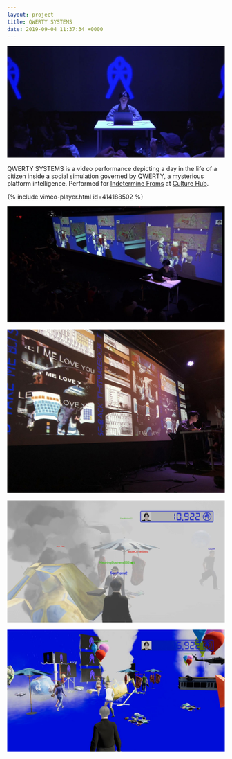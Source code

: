 ```yaml
---
layout: project
title: QWERTY SYSTEMS
date: 2019-09-04 11:37:34 +0000
---
```


![](/assets/qwerty/new/1.JPG)

QWERTY SYSTEMS is a video performance depicting a day in the life of a citizen inside a social simulation governed by QWERTY, a mysterious platform intelligence. Performed for [Indetermine Froms](https://www.culturehub.org/events/indeterminate-forms) at [Culture Hub](https://www.culturehub.org/).


{% include vimeo-player.html id=414188502 %}

![](/assets/qwerty/new/2.JPG)


![](/assets/qwerty/new/3.jpg)


![](/assets/qwerty/new/4.JPG)

![](/assets/qwerty/new/5.JPG)

